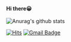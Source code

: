 <b>Hi there😀</b><br/><br/>
![Anurag's github stats](https://github-readme-stats.vercel.app/api?username=wejunguk&show_icons=true&hide=contribs,prs&cache_seconds=86400&theme=vue-dark)
<div align=left>

  [![Hits](https://hits.seeyoufarm.com/api/count/incr/badge.svg?url=https%3A%2F%2Fgithub.com%2Fwejunguk&count_bg=%2327DCC3&title_bg=%23555555&icon=&icon_color=%23E7E7E7&title=hits&edge_flat=false)](https://hits.seeyoufarm.com)
[![Gmail Badge](https://img.shields.io/badge/Gmail-d14836?style=flat-square&logo=Gmail&logoColor=white&link=mailto:uk20915u@gmail.com)](mailto:uk20915u@gmail.com)
	
</div>
